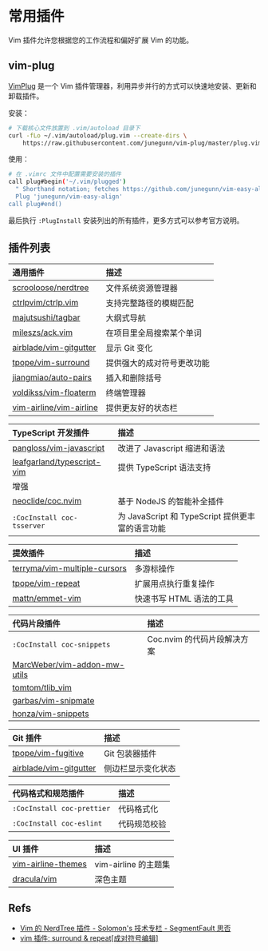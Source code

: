# 常用插件

Vim 插件允许您根据您的工作流程和偏好扩展 Vim 的功能。

## vim-plug

[VimPlug][vim_plug] 是一个 Vim 插件管理器，利用异步并行的方式可以快速地安装、更新和卸载插件。

安装：

```bash
# 下载核心文件放置到 .vim/autoload 目录下
curl -fLo ~/.vim/autoload/plug.vim --create-dirs \
    https://raw.githubusercontent.com/junegunn/vim-plug/master/plug.vim
```

使用：

```bash
# 在 .vimrc 文件中配置需要安装的插件
call plug#begin('~/.vim/plugged')
  " Shorthand notation; fetches https://github.com/junegunn/vim-easy-align
  Plug 'junegunn/vim-easy-align'
call plug#end()
```

最后执行 `:PlugInstall` 安装列出的所有插件，更多方式可以参考官方说明。

## 插件列表

| 通用插件 | 描述 |
| :-- | :-- |
| [scrooloose/nerdtree](https://github.com/scrooloose/nerdtree) | 文件系统资源管理器 |
| [ctrlpvim/ctrlp.vim](https://github.com/ctrlpvim/ctrlp.vim) | 支持完整路径的模糊匹配 |
| [majutsushi/tagbar](https://github.com/majutsushi/tagbar) | 大纲式导航 |
| [mileszs/ack.vim](https://github.com/mileszs/ack.vim) | 在项目里全局搜索某个单词 |
| [airblade/vim-gitgutter](https://github.com/airblade/vim-gitgutter) | 显示 Git 变化 |
| [tpope/vim-surround](https://github.com/tpope/vim-surround) | 提供强大的成对符号更改功能 |
| [jiangmiao/auto-pairs](https://github.com/jiangmiao/auto-pairs) | 插入和删除括号 |
| [voldikss/vim-floaterm](https://github.com/voldikss/vim-floaterm) | 终端管理器 |
| [vim-airline/vim-airline](https://github.com/vim-airline/vim-airline) | 提供更友好的状态栏 |

| TypeScript 开发插件 | 描述 |
| :-- | :-- |
| [pangloss/vim-javascript](https://github.com/pangloss/vim-javascript) | 改进了 Javascript 缩进和语法 |
| [leafgarland/typescript-vim](https://github.com/leafgarland/typescript-vim) | 提供 TypeScript 语法支持 |
| 增强 |  |
| [neoclide/coc.nvim](https://github.com/neoclide/coc.nvim) | 基于 NodeJS 的智能补全插件 |
| `:CocInstall coc-tsserver` | 为 JavaScript 和 TypeScript 提供更丰富的语言功能 |

| 提效插件 | 描述 |
| :-- | :-- |
| [terryma/vim-multiple-cursors](https://github.com/terryma/vim-multiple-cursors) | 多游标操作 |
| [tpope/vim-repeat](https://github.com/tpope/vim-repeat) | 扩展用点执行重复操作 |
| [mattn/emmet-vim](https://github.com/mattn/emmet-vim) | 快速书写 HTML 语法的工具 |

<!-- 使用自动补全可安装以下依赖，包括插件本身和所依赖的插件 -->
<!-- 如果需要自定义，则可以在 ~/.vim/snippets/ 目录下添加 *.snippets 文件 -->

| 代码片段插件 | 描述 |
| :-- | :-- |
| `:CocInstall coc-snippets` | Coc.nvim 的代码片段解决方案 |
| [MarcWeber/vim-addon-mw-utils](https://github.com/MarcWeber/vim-addon-mw-utils) |  |
| [tomtom/tlib_vim](https://github.com/tomtom/tlib_vim) |  |
| [garbas/vim-snipmate](https://github.com/garbas/vim-snipmate) |  |
| [honza/vim-snippets](https://github.com/honza/vim-snippets) |  |

| Git 插件                                                            | 描述               |
| :------------------------------------------------------------------ | :----------------- |
| [tpope/vim-fugitive](https://github.com/tpope/vim-fugitive)         | Git 包装器插件     |
| [airblade/vim-gitgutter](https://github.com/airblade/vim-gitgutter) | 侧边栏显示变化状态 |

| 代码格式和规范插件         | 描述         |
| :------------------------- | :----------- |
| `:CocInstall coc-prettier` | 代码格式化   |
| `:CocInstall coc-eslint`   | 代码规范校验 |

| UI 插件                                                                 | 描述                 |
| :---------------------------------------------------------------------- | :------------------- |
| [vim-airline-themes](https://github.com/vim-airline/vim-airline-themes) | vim-airline 的主题集 |
| [dracula/vim](https://github.com/dracula/vim)                           | 深色主题             |

## Refs

- [Vim 的 NerdTree 插件 - Solomon's 技术专栏 - SegmentFault 思否](https://segmentfault.com/a/1190000015143474)
- [vim 插件: surround & repeat[成对符号编辑]](http://wklken.me/posts/2015/06/13/vim-plugin-surround-repeat.html)

[vim_plug]: https://github.com/junegunn/vim-plug
